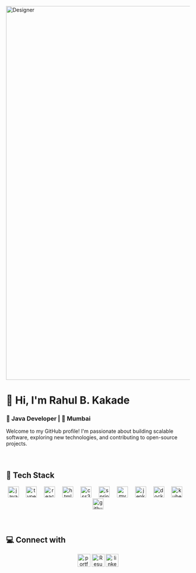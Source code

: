 

<img width="1536" height="1024" alt="Designer" src="https://github.com/user-attachments/assets/344cf9d6-2b67-4792-b139-92493968e8ce" />

# 👋 Hi, I'm Rahul B. Kakade
### 💼 Java Developer | 📍 Mumbai

Welcome to my GitHub profile! I'm passionate about building scalable software, exploring new technologies, and contributing to open-source projects.
####
</br>

## 🔧 Tech Stack
<div align="center">
  <img src="https://cdn.jsdelivr.net/gh/devicons/devicon/icons/java/java-original.svg" height="30" alt="java logo"  />
  <img width="12" />
  <img src="https://cdn.jsdelivr.net/gh/devicons/devicon/icons/angularjs/angularjs-original.svg" height="30" alt="typescript logo"  />
  <img width="12" />
  <img src="https://cdn.jsdelivr.net/gh/devicons/devicon/icons/react/react-original.svg" height="30" alt="react logo"  />
  <img width="12" />
  <img src="https://cdn.jsdelivr.net/gh/devicons/devicon/icons/html5/html5-original.svg" height="30" alt="html5 logo"  />
  <img width="12" />
  <img src="https://cdn.jsdelivr.net/gh/devicons/devicon/icons/css3/css3-original.svg" height="30" alt="css3 logo"  />
  <img width="12" />
  <img src="https://cdn.jsdelivr.net/gh/devicons/devicon/icons/spring/spring-original.svg" height="30" alt="spring logo"  />
  <img width="12" />
  <img src="https://cdn.jsdelivr.net/gh/devicons/devicon/icons/mysql/mysql-original.svg" height="30" alt="mysql logo"  />
  <img width="12" />
  <img src="https://cdn.jsdelivr.net/gh/devicons/devicon/icons/jenkins/jenkins-original.svg" height="30" alt="jenkins logo"  />
  <img width="12" />
  <img src="https://cdn.jsdelivr.net/gh/devicons/devicon/icons/docker/docker-original.svg" height="30" alt="docker logo"  />
  <img width="12" />
  <img src="https://cdn.jsdelivr.net/gh/devicons/devicon/icons/kubernetes/kubernetes-original.svg" height="30" alt="kubernetes logo"  />
  <img width="12" />
  <img src="https://cdn.jsdelivr.net/gh/devicons/devicon/icons/github/github-original.svg" height="30" alt="github logo"  />
  
</div>

###

###
</br>

## 💻 Connect with

<div align="center">
  
  <img src="https://img.shields.io/static/v1?message=portfolio&logo=portfolio&label=&color=5D2F77&logoColor=white&labelColor=&style=for-the-badge" height="35" alt="portfolio logo"  />
  <img src="https://img.shields.io/static/v1?message=resume&logo=resume&label=&color=3A6F43&logoColor=white&labelColor=&style=for-the-badge" height="35" alt="Resume logo"  />
 <a href="https://www.linkedin.com/in/rahulkakade15/" target="_blank" rel="noreferrer noopener"> <img src="https://img.shields.io/static/v1?message=LinkedIn&logo=linkedin&label=&color=0077B5&logoColor=white&labelColor=&style=for-the-badge" height="35"
     alt="linkedin logo"  /></a>
</div>

###



###
